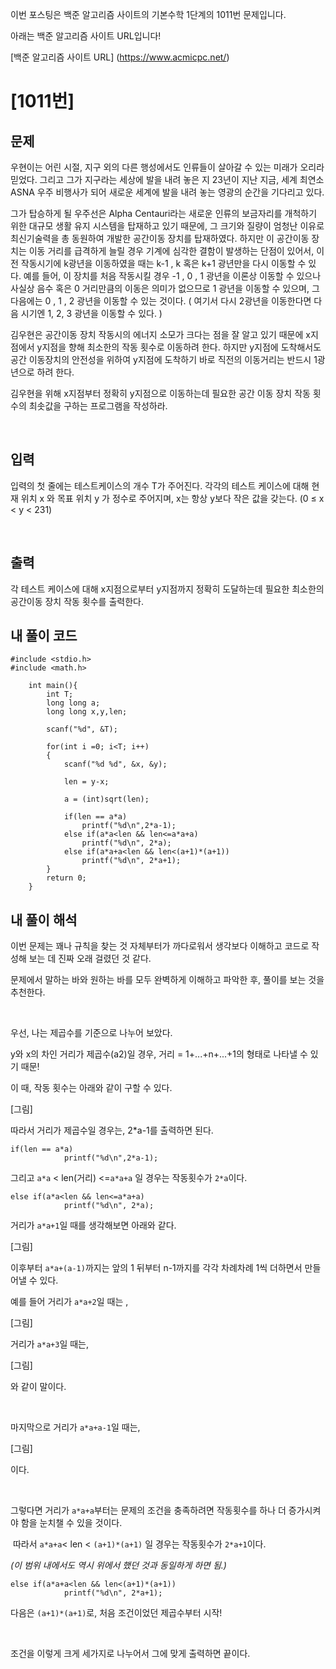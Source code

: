 이번 포스팅은 백준 알고리즘 사이트의 기본수학 1단계의 1011번 문제입니다.

아래는 백준 알고리즘 사이트 URL입니다!

[백준 알고리즘 사이트 URL] (https://www.acmicpc.net/)

# [1011번]

## 문제

우현이는 어린 시절, 지구 외의 다른 행성에서도 인류들이 살아갈 수 있는 미래가 오리라 믿었다. 그리고 그가 지구라는 세상에 발을 내려 놓은 지 23년이 지난 지금, 세계 최연소 ASNA 우주 비행사가 되어 새로운 세계에 발을 내려 놓는 영광의 순간을 기다리고 있다.

그가 탑승하게 될 우주선은 Alpha Centauri라는 새로운 인류의 보금자리를 개척하기 위한 대규모 생활 유지 시스템을 탑재하고 있기 때문에, 그 크기와 질량이 엄청난 이유로 최신기술력을 총 동원하여 개발한 공간이동 장치를 탑재하였다. 하지만 이 공간이동 장치는 이동 거리를 급격하게 늘릴 경우 기계에 심각한 결함이 발생하는 단점이 있어서, 이전 작동시기에 k광년을 이동하였을 때는 k-1 , k 혹은 k+1 광년만을 다시 이동할 수 있다. 예를 들어, 이 장치를 처음 작동시킬 경우 -1 , 0 , 1 광년을 이론상 이동할 수 있으나 사실상 음수 혹은 0 거리만큼의 이동은 의미가 없으므로 1 광년을 이동할 수 있으며, 그 다음에는 0 , 1 , 2 광년을 이동할 수 있는 것이다. ( 여기서 다시 2광년을 이동한다면 다음 시기엔 1, 2, 3 광년을 이동할 수 있다. )


김우현은 공간이동 장치 작동시의 에너지 소모가 크다는 점을 잘 알고 있기 때문에 x지점에서 y지점을 향해 최소한의 작동 횟수로 이동하려 한다. 하지만 y지점에 도착해서도 공간 이동장치의 안전성을 위하여 y지점에 도착하기 바로 직전의 이동거리는 반드시 1광년으로 하려 한다.

김우현을 위해 x지점부터 정확히 y지점으로 이동하는데 필요한 공간 이동 장치 작동 횟수의 최솟값을 구하는 프로그램을 작성하라.

​

## 입력

입력의 첫 줄에는 테스트케이스의 개수 T가 주어진다. 각각의 테스트 케이스에 대해 현재 위치 x 와 목표 위치 y 가 정수로 주어지며, x는 항상 y보다 작은 값을 갖는다. (0 ≤ x < y < 231)

​

## 출력

각 테스트 케이스에 대해 x지점으로부터 y지점까지 정확히 도달하는데 필요한 최소한의 공간이동 장치 작동 횟수를 출력한다.

## 내 풀이 코드

	#include <stdio.h>
	#include <math.h>
	
		int main(){
		    int T;
		    long long a;
		    long long x,y,len;
		    
		    scanf("%d", &T);
		    
		    for(int i =0; i<T; i++)
		    {
		        scanf("%d %d", &x, &y);
		        
		        len = y-x;
		        
		        a = (int)sqrt(len);
		        
		        if(len == a*a)
		            printf("%d\n",2*a-1);
		        else if(a*a<len && len<=a*a+a)
		            printf("%d\n", 2*a);
		        else if(a*a+a<len && len<(a+1)*(a+1))
		            printf("%d\n", 2*a+1);
		    }
		    return 0;
		}
		
		
## 내 풀이 해석	
이번 문제는 꽤나 규칙을 찾는 것 자체부터가 까다로워서 생각보다 이해하고 코드로 작성해 보는 데 진짜 오래 걸렸던 것 같다.

문제에서 말하는 바와 원하는 바를 모두 완벽하게 이해하고 파악한 후, 풀이를 보는 것을 추천한다.

​

우선, 나는 제곱수를 기준으로 나누어 보았다. 

y와 x의 차인 거리가 제곱수(a2)일 경우, 거리 = 1+...+n+...+1의 형태로 나타낼 수 있기 때문!

이 때, 작동 횟수는 아래와 같이 구할 수 있다.

[그림]

따라서 거리가 제곱수일 경우는, 2*a-1를 출력하면 된다.

	if(len == a*a)
	            printf("%d\n",2*a-1);

그리고 `a*a` < len(거리) <=`a*a+a` 일 경우는 작동횟수가 `2*a`이다.


	else if(a*a<len && len<=a*a+a)
	            printf("%d\n", 2*a);
	            
거리가 `a*a+1`일 때를 생각해보면 아래와 같다.

[그림]

이후부터 `a*a+(a-1)`까지는 앞의 1 뒤부터 n-1까지를 각각 차례차례 1씩 더하면서 만들어낼 수 있다.

예를 들어 거리가 `a*a+2`일 때는 ,

[그림]

거리가 `a*a+3`일 때는,

[그림]

와 같이 말이다.

​

마지막으로 거리가 `a*a+a-1`일 때는,

[그림]

이다.

​

그렇다면 거리가 `a*a+a`부터는 문제의 조건을 충족하려면 작동횟수를 하나 더 증가시켜야 함을 눈치챌 수 있을 것이다.

​
따라서 `a*a+a`< len < `(a+1)*(a+1)` 일 경우는 작동횟수가 `2*a+1`이다.

*(이 범위 내에서도 역시 위에서 했던 것과 동일하게 하면 됨.)*

	else if(a*a+a<len && len<(a+1)*(a+1))
	            printf("%d\n", 2*a+1);

다음은 `(a+1)*(a+1)`로, 처음 조건이었던 제곱수부터 시작!

​

조건을 이렇게 크게 세가지로 나누어서 그에 맞게 출력하면 끝이다.
